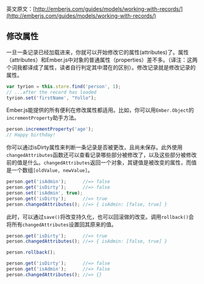 英文原文：[http://emberjs.com/guides/models/working-with-records/](http://emberjs.com/guides/models/working-with-records/)

## 修改属性

一旦一条记录已经加载进来，你就可以开始修改它的属性(attributes)了。属性（attributes）和Ember.js中对象的普通属性（properties）差不多。（译注：这两个词我都译成了属性，读者自行判定其中潜在的区别）。修改记录就是修改记录的属性。

```js
var tyrion = this.store.find('person', 1);
// ...after the record has loaded
tyrion.set('firstName', "Yollo");
```

Ember.js能提供的所有便利在修改属性都适用。比如，你可以用`Ember.Object`的`incrementProperty`助手方法。

```js
person.incrementProperty('age');
// Happy birthday!
```

你可以通过isDirty属性来判断一条记录是否被更改，且尚未保存。此外使用`changedAttributes`函数还可以查看记录哪些部分被修改了，以及这些部分被修改前的值是什么。`changedAttributes`返回一个对象，其键值是被改变的属性，而值是一个数组`[oldValue, newValue]`。

```js
person.get('isAdmin');      //=> false
person.get('isDirty');      //=> false
person.set('isAdmin', true);
person.get('isDirty');      //=> true
person.changedAttributes(); //=> { isAdmin: [false, true] }
```

此时，可以通过`save()`将改变持久化，也可以回滚做的改变。调用`rollback()`会将所有`changedAttributes`设置回其原来的值。

```js
person.get('isDirty');      //=> true
person.changedAttributes(); //=> { isAdmin: [false, true] }

person.rollback();

person.get('isDirty');      //=> false
person.get('isAdmin');      //=> false
person.changedAttributes(); //=> {}
```
